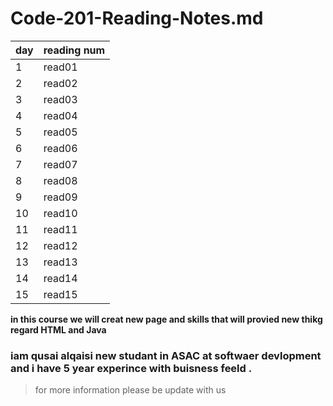 # Code-201-Reading-Notes.md
| day  | reading num |
| ------------- | ------------- |
|1  | read01  |
| 2  | read02  |
| 3  |read03 |
| 4  |read04 |
| 5  | read05 |
| 6  | read06  |
| 7  | read07  |
| 8 | read08  |
| 9  | read09  |
| 10  | read10  |
| 11  | read11  |
| 12  | read12 |
| 13  | read13  |
| 14  | read14 |
| 15 | read15  |

**in this course we will creat new page and skills that will provied new thikg regard HTML and Java**
### iam qusai alqaisi new studant in ASAC at softwaer devlopment and i have 5 year experince with buisness feeld .
> for more information please be update with us 
